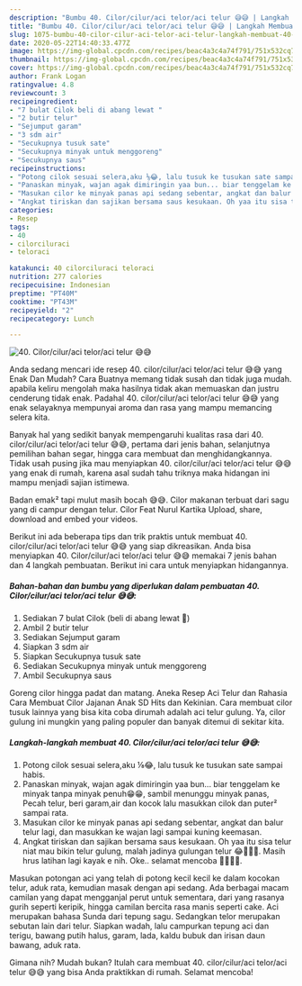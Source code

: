 ```yaml
---
description: "Bumbu 40. Cilor/cilur/aci telor/aci telur 😅😅 | Langkah Membuat 40. Cilor/cilur/aci telor/aci telur 😅😅 Yang Sempurna"
title: "Bumbu 40. Cilor/cilur/aci telor/aci telur 😅😅 | Langkah Membuat 40. Cilor/cilur/aci telor/aci telur 😅😅 Yang Sempurna"
slug: 1075-bumbu-40-cilor-cilur-aci-telor-aci-telur-langkah-membuat-40-cilor-cilur-aci-telor-aci-telur-yang-sempurna
date: 2020-05-22T14:40:33.477Z
image: https://img-global.cpcdn.com/recipes/beac4a3c4a74f791/751x532cq70/40-cilorciluraci-teloraci-telur-😅😅-foto-resep-utama.jpg
thumbnail: https://img-global.cpcdn.com/recipes/beac4a3c4a74f791/751x532cq70/40-cilorciluraci-teloraci-telur-😅😅-foto-resep-utama.jpg
cover: https://img-global.cpcdn.com/recipes/beac4a3c4a74f791/751x532cq70/40-cilorciluraci-teloraci-telur-😅😅-foto-resep-utama.jpg
author: Frank Logan
ratingvalue: 4.8
reviewcount: 3
recipeingredient:
- "7 bulat Cilok beli di abang lewat "
- "2 butir telur"
- "Sejumput garam"
- "3 sdm air"
- "Secukupnya tusuk sate"
- "Secukupnya minyak untuk menggoreng"
- "Secukupnya saus"
recipeinstructions:
- "Potong cilok sesuai selera,aku ⅛😂, lalu tusuk ke tusukan sate sampai habis."
- "Panaskan minyak, wajan agak dimiringin yaa bun... biar tenggelam ke minyak tanpa minyak penuh😁😁, sambil menunggu minyak panas, Pecah telur, beri garam,air dan kocok lalu masukkan cilok dan puter² sampai rata."
- "Masukan cilor ke minyak panas api sedang sebentar, angkat dan balur telur lagi, dan masukkan ke wajan lagi sampai kuning keemasan."
- "Angkat tiriskan dan sajikan bersama saus kesukaan. Oh yaa itu sisa telur niat mau bikin telur gulung, malah jadinya gulungan telur 😂🤣🤣🤣. Masih hrus latihan lagi kayak e nih. Oke.. selamat mencoba 🤗😋🙏😁."
categories:
- Resep
tags:
- 40
- cilorciluraci
- teloraci

katakunci: 40 cilorciluraci teloraci 
nutrition: 277 calories
recipecuisine: Indonesian
preptime: "PT40M"
cooktime: "PT43M"
recipeyield: "2"
recipecategory: Lunch

---
```



![40. Cilor/cilur/aci telor/aci telur 😅😅](https://img-global.cpcdn.com/recipes/beac4a3c4a74f791/751x532cq70/40-cilorciluraci-teloraci-telur-😅😅-foto-resep-utama.jpg)

Anda sedang mencari ide resep 40. cilor/cilur/aci telor/aci telur 😅😅 yang Enak Dan Mudah? Cara Buatnya memang tidak susah dan tidak juga mudah. apabila keliru mengolah maka hasilnya tidak akan memuaskan dan justru cenderung tidak enak. Padahal 40. cilor/cilur/aci telor/aci telur 😅😅 yang enak selayaknya mempunyai aroma dan rasa yang mampu memancing selera kita.

Banyak hal yang sedikit banyak mempengaruhi kualitas rasa dari 40. cilor/cilur/aci telor/aci telur 😅😅, pertama dari jenis bahan, selanjutnya pemilihan bahan segar, hingga cara membuat dan menghidangkannya. Tidak usah pusing jika mau menyiapkan 40. cilor/cilur/aci telor/aci telur 😅😅 yang enak di rumah, karena asal sudah tahu triknya maka hidangan ini mampu menjadi sajian istimewa.

Badan emak² tapi mulut masih bocah 😅😅. Cilor makanan terbuat dari sagu yang di campur dengan telur. Cilor Feat Nurul Kartika Upload, share, download and embed your videos.


Berikut ini ada beberapa tips dan trik praktis untuk membuat 40. cilor/cilur/aci telor/aci telur 😅😅 yang siap dikreasikan. Anda bisa menyiapkan 40. Cilor/cilur/aci telor/aci telur 😅😅 memakai 7 jenis bahan dan 4 langkah pembuatan. Berikut ini cara untuk menyiapkan hidangannya.

<!--inarticleads1-->

##### Bahan-bahan dan bumbu yang diperlukan dalam pembuatan 40. Cilor/cilur/aci telor/aci telur 😅😅:

1. Sediakan 7 bulat Cilok (beli di abang lewat 🤣)
1. Ambil 2 butir telur
1. Sediakan Sejumput garam
1. Siapkan 3 sdm air
1. Siapkan Secukupnya tusuk sate
1. Sediakan Secukupnya minyak untuk menggoreng
1. Ambil Secukupnya saus


Goreng cilor hingga padat dan matang. Aneka Resep Aci Telur dan Rahasia Cara Membuat Cilor Jajanan Anak SD Hits dan Kekinian. Cara membuat cilor tusuk lainnya yang bisa kita coba dirumah adalah aci telur gulung. Ya, cilor gulung ini mungkin yang paling populer dan banyak ditemui di sekitar kita. 

<!--inarticleads2-->

##### Langkah-langkah membuat 40. Cilor/cilur/aci telor/aci telur 😅😅:

1. Potong cilok sesuai selera,aku ⅛😂, lalu tusuk ke tusukan sate sampai habis.
1. Panaskan minyak, wajan agak dimiringin yaa bun... biar tenggelam ke minyak tanpa minyak penuh😁😁, sambil menunggu minyak panas, Pecah telur, beri garam,air dan kocok lalu masukkan cilok dan puter² sampai rata.
1. Masukan cilor ke minyak panas api sedang sebentar, angkat dan balur telur lagi, dan masukkan ke wajan lagi sampai kuning keemasan.
1. Angkat tiriskan dan sajikan bersama saus kesukaan. Oh yaa itu sisa telur niat mau bikin telur gulung, malah jadinya gulungan telur 😂🤣🤣🤣. Masih hrus latihan lagi kayak e nih. Oke.. selamat mencoba 🤗😋🙏😁.


Masukan potongan aci yang telah di potong kecil kecil ke dalam kocokan telur, aduk rata, kemudian masak dengan api sedang. Ada berbagai macam camilan yang dapat mengganjal perut untuk sementara, dari yang rasanya gurih seperti keripik, hingga camilan bercita rasa manis seperti cake. Aci merupakan bahasa Sunda dari tepung sagu. Sedangkan telor merupakan sebutan lain dari telur. Siapkan wadah, lalu campurkan tepung aci dan terigu, bawang putih halus, garam, lada, kaldu bubuk dan irisan daun bawang, aduk rata. 

Gimana nih? Mudah bukan? Itulah cara membuat 40. cilor/cilur/aci telor/aci telur 😅😅 yang bisa Anda praktikkan di rumah. Selamat mencoba!
